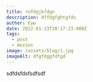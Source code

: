 ```yaml
---
title: rnfdgjkfdgn
description: dffdgfghtgfds
author: Εγω
date: 2022-01-13T20:17:23.800Z
tags:
  - post
  - movies
image: /assets/blog/1.jpg
imageAlt: dfgfdggfdfgd
---
```

sdfdsfdsfsdfsdf
